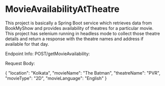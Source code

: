 # MovieAvailabilityAtTheatre
This project is basically a Spring Boot service which retrieves data from BookMyShow and provides availability of theatres for a particular movie.
This project has selenium running in headless mode to collect those theatre details and return a response with the theatre names and address if available for that day.

Endpoint Info:
POST/getMovieAvailability:
                     
Request Body:

{
    "location": "Kolkata",
    "movieName": "The Batman",
    "theatreName": "PVR",
    "movieType": "2D",
    "movieLanguage": "English"
}
